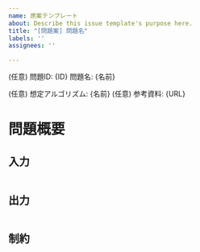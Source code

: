 ```yaml
---
name: 原案テンプレート
about: Describe this issue template's purpose here.
title: "[問題案] 問題名"
labels: ''
assignees: ''

---
```


(任意) 問題ID: {ID}
問題名: {名前}

(任意) 想定アルゴリズム: {名前}
(任意) 参考資料: {URL}

# 問題概要


## 入力

```
```

## 出力

```
```

## 制約
